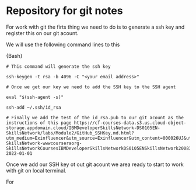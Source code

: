 # Repository for git notes

For work with git the firts thing we need to do is to generate a ssh key and register this on our git acount.

We will use the following command lines to this

{Bash}

	# This command will generate the ssh key

	ssh-keygen -t rsa -b 4096 -C "<your email address>"

	# Once we get our key we need to add the SSH key to the SSH agent

	eval "$(ssh-agent -s)"

	ssh-add ~/.ssh/id_rsa

	# Finally we add the test of the id_rsa.pub to our git acount as the instructions of this page https://cf-courses-data.s3.us.cloud-object-storage.appdomain.cloud/IBMDeveloperSkillsNetwork-DS0105EN-SkillsNetwork/labs/Module2/GitHub_SSHKey.md.html?utm_medium=Exinfluencer&utm_source=Exinfluencer&utm_content=000026UJ&utm_term=10006555&utm_id=NA-SkillsNetwork-wwwcourseraorg-SkillsNetworkCoursesIBMDeveloperSkillsNetworkDS0105ENSkillsNetwork20083975-2022-01-01

Once we add our SSH key ot out git acount we area ready to start to work with git on local terminal.

For 